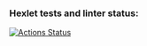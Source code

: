 ### Hexlet tests and linter status:
[![Actions Status](https://github.com/Pejnikov/python-project-lvl3/workflows/hexlet-check/badge.svg)](https://github.com/Pejnikov/python-project-lvl3/actions)